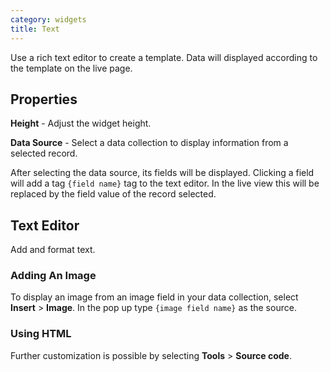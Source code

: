 ```yaml
---
category: widgets
title: Text
---
```


Use a rich text editor to create a template. Data will displayed according to the template on the live page.

## Properties

**Height** - Adjust the widget height.

**Data Source** - Select a data collection to display information from a selected record.

After selecting the data source, its fields will be displayed. Clicking a field will add a tag `{field name}` tag to the text editor. In the live view this will be replaced by the field value of the record selected.

## Text Editor

Add and format text.

### Adding An Image

To display an image from an image field in your data collection, select **Insert** > **Image**. In the pop up type `{image field name}` as the source.

### Using HTML

Further customization is possible by selecting **Tools** > **Source code**.
